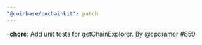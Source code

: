 ```yaml
---
"@coinbase/onchainkit": patch
---
```


-**chore**: Add unit tests for getChainExplorer. By @cpcramer #859
